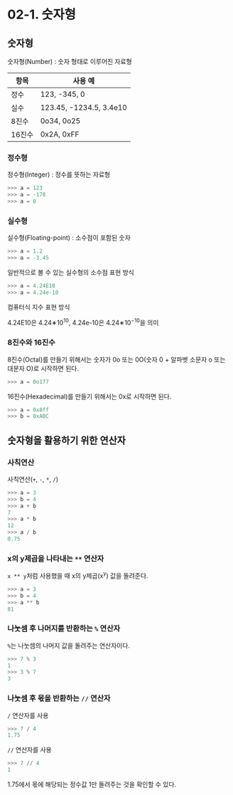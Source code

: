 # 02-1. 숫자형

## 숫자형

숫자형(Number) : 숫자 형태로 이루어진 자료형

| 항목   | 사용 예                 |
| ------ | ----------------------- |
| 정수   | 123, -345, 0            |
| 실수   | 123.45, -1234.5, 3.4e10 |
| 8진수  | 0o34, 0o25              |
| 16진수 | 0x2A, 0xFF              |



### 정수형

정수형(Integer) : 정수를 뜻하는 자료형

```python
>>> a = 123
>>> a = -178
>>> a = 0
```



### 실수형

실수형(Floating-point) : 소수점이 포함된 숫자

```python
>>> a = 1.2
>>> a = -3.45
```

일반적으로 볼 수 있는 실수형의 소수점 표현 방식

```python
>>> a = 4.24E10
>>> a = 4.24e-10
```

컴퓨터식 지수 표현 방식

4.24E10은 4.24∗10<sup>10</sup>, 4.24e-10은 4.24∗10<sup>−10</sup>을 의미



### 8진수와 16진수

8진수(Octal)를 만들기 위해서는 숫자가 0o 또는 0O(숫자 0 + 알파벳 소문자 o 또는 대문자 O)로 시작하면 된다.

```python
>>> a = 0o177
```

16진수(Hexadecimal)를 만들기 위해서는 0x로 시작하면 된다.

```python
>>> a = 0x8ff
>>> b = 0xABC
```



## 숫자형을 활용하기 위한 연산자

### 사칙연산

사칙연산(`+`, `-`, `*`, `/`)

```python
>>> a = 3
>>> b = 4
>>> a + b
7
>>> a * b
12
>>> a / b
0.75
```



### x의 y제곱을 나타내는 `**` 연산자

`x ** y`처럼 사용했을 때 x의 y제곱(x<sup>y</sup>) 값을 돌려준다.

```python
>>> a = 3
>>> b = 4
>>> a ** b
81
```



### 나눗셈 후 나머지를 반환하는 `%` 연산자

`%`는 나눗셈의 나머지 값을 돌려주는 연산자이다.

```python
>>> 7 % 3
1
>>> 3 % 7
3
```



### 나눗셈 후 몫을 반환하는 `//` 연산자

`/` 연산자를 사용

```python
>>> 7 / 4
1.75
```



`//` 연산자를 사용

```python
>>> 7 // 4
1
```

1.75에서 몫에 해당되는 정수값 1만 돌려주는 것을 확인할 수 있다.